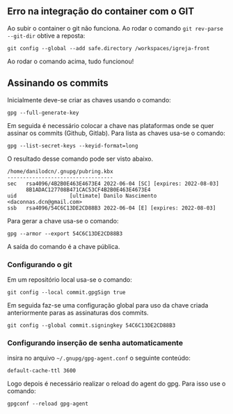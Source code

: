 ## Erro na integração do container com o GIT

Ao subir o container o git não funciona. Ao rodar o comando `git rev-parse --git-dir` obtive a reposta:

```
git config --global --add safe.directory /workspaces/igreja-front
```

Ao rodar o comando acima, tudo funcionou!


## Assinando os commits

Inicialmente deve-se criar as chaves usando o comando:
```
gpg --full-generate-key
```

Em seguida é necessário colocar a chave nas plataformas onde se quer assinar os commits (Github, Gitlab). Para lista as chaves usa-se o comando:
```
gpg --list-secret-keys --keyid-format=long
```
O resultado desse comando pode ser visto  abaixo. 
```
/home/danilodcn/.gnupg/pubring.kbx
----------------------------------
sec   rsa4096/4B2B0E463E4673E4 2022-06-04 [SC] [expires: 2022-08-03]
      8B1ADAC127708B471CAC53CF4B2B0E463E4673E4
uid                 [ultimate] Danilo Nascimento <daconnas.dcn@gmail.com>
ssb   rsa4096/54C6C13DE2CD88B3 2022-06-04 [E] [expires: 2022-08-03]
```

Para gerar a chave usa-se o comando:
```
gpg --armor --export 54C6C13DE2CD88B3
```

A saída do comando é a chave pública.

### Configurando o git

Em um repositório local usa-se o comando:
```
git config --local commit.gpgSign true
```

Em seguida faz-se uma configuração global para uso da chave criada anteriormente paras as assinaturas dos commits.

```
git config --global commit.signingkey 54C6C13DE2CD88B3
```

### Configurando inserção de senha automaticamente

insira no arquivo ``~/.gnupg/gpg-agent.conf`` o seguinte conteúdo:
```
default-cache-ttl 3600
```

Logo depois é necessário realizar o reload do agent do gpg. Para isso use o comando:

```
gpgconf --reload gpg-agent
```
